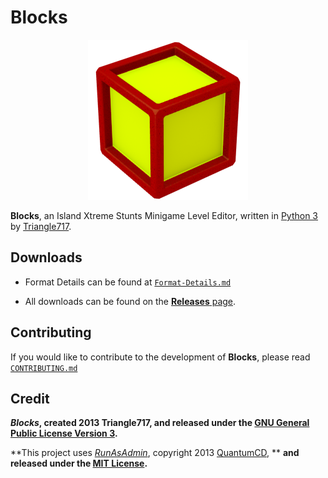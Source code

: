 Blocks
======

<p align="center">
    <img src="Media/Blocks.png" />
</p>

**Blocks**, an Island Xtreme Stunts Minigame Level Editor, written in [Python 3](http://www.python.org)
by [Triangle717](http://Triangle717.WordPress.com).

Downloads
---------
 
* Format Details can be found at [`Format-Details.md`](Documentation/Format-Details.md)

* All downloads can be found on the [**Releases** page](https://github.com/le717/Blocks/releases).

Contributing
------------

If you would like to contribute to the development of **Blocks**, please read [`CONTRIBUTING.md`](Documentation/CONTRIBUTING.md)

Credit
------
***Blocks*, created 2013 Triangle717, and released under the [GNU General Public License Version 3](http://www.gnu.org/licenses/gpl-3.0-standalone.html).**

**This project uses [*RunAsAdmin*](https://github.com/QuantumCD/RunAsAdmin), copyright 2013 [QuantumCD](http://contingencycoder.wordpress.com/), **
**and released under the [MIT License](opensource.org/licenses/MIT).**